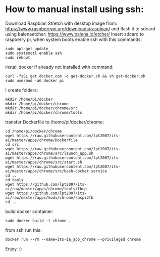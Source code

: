 # How to manual install using ssh:
Download Raspbian Stretch with desktop image from:
https://www.raspberrypi.org/downloads/raspbian/
and flash it to sdcard using balenaetcher:
https://www.balena.io/etcher/
Insert sdcard to raspberry pi, when system boots enable ssh with this commands:
```
sudo apt-get update
sudo systemctl enable ssh
sudo reboot
```
install docker if already not installed with command:
```
curl -fsSL get.docker.com -o get-docker.sh && sh get-docker.sh
sudo usermod -aG docker pi
```
I create folders:
```
mkdir /home/pi/docker
mkdir /home/pi/docker/chrome
mkdir /home/pi/docker/chrome/src
mkdir /home/pi/docker/chrome/tools
```
transfer Dockerfile to /home/pi/docker/chrome:
```
cd /home/pi/docker/chrome
wget https://raw.githubusercontent.com/lpt2007/its-ai/master/apps/chrome/Dockerfile
cd src
wget https://raw.githubusercontent.com/lpt2007/its-ai/master/apps/chrome/src/launch_app.sh
wget https://raw.githubusercontent.com/lpt2007/its-ai/master/apps/chrome/src/start.sh
wget https://raw.githubusercontent.com/lpt2007/its-ai/master/apps/chrome/src/bash-docker.service
cd ..
cd tools
wget https://github.com/lpt2007/its-ai/raw/master/apps/chrome/tools/fbcp
wget https://github.com/lpt2007/its-ai/raw/master/apps/kodi/chrome/raspi2fb
cd ..
```
build docker container:
```
sudo docker build -t chrome .
```

from ssh run this:
```
docker run --rm --name=its-ia_app_chrome --privileged chrome

```

Enjoy. :)
